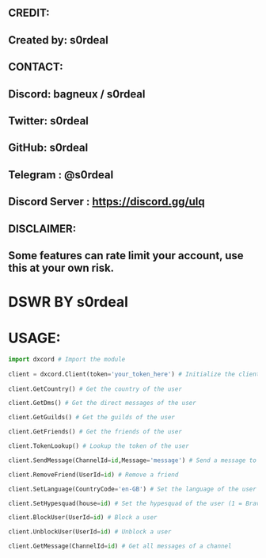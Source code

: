 ## CREDIT:  
##      Created by: s0rdeal
##      

## CONTACT:
##      Discord: bagneux / s0rdeal
##      Twitter: s0rdeal
##      GitHub: s0rdeal
##      Telegram : @s0rdeal
##      
##      Discord Server : https://discord.gg/ulq

## DISCLAIMER:
##      Some features can rate limit your account, use this at your own risk.



# DSWR BY s0rdeal

# USAGE:

```python
import dxcord # Import the module
       
client = dxcord.Client(token='your_token_here') # Initialize the client with your token
      
client.GetCountry() # Get the country of the user

client.GetDms() # Get the direct messages of the user

client.GetGuilds() # Get the guilds of the user

client.GetFriends() # Get the friends of the user

client.TokenLookup() # Lookup the token of the user

client.SendMessage(ChannelId=id,Message='message') # Send a message to a channel

client.RemoveFriend(UserId=id) # Remove a friend

client.SetLanguage(CountryCode='en-GB') # Set the language of the user ('da','de','en-GB','en-US','es-ES','fr','hr','it','lt','hu','nl','no','pl','pt-BR','ro','fi','sv-SE','vi','tr','cs','el','bg','ru','uk','th','zh-CN','ja','ko')

client.SetHypesquad(house=id) # Set the hypesquad of the user (1 = Bravery, 2 = Brillance, 3 = Balance)

client.BlockUser(UserId=id) # Block a user

client.UnblockUser(UserId=id) # Unblock a user

client.GetMessage(ChannelId=id) # Get all messages of a channel

```